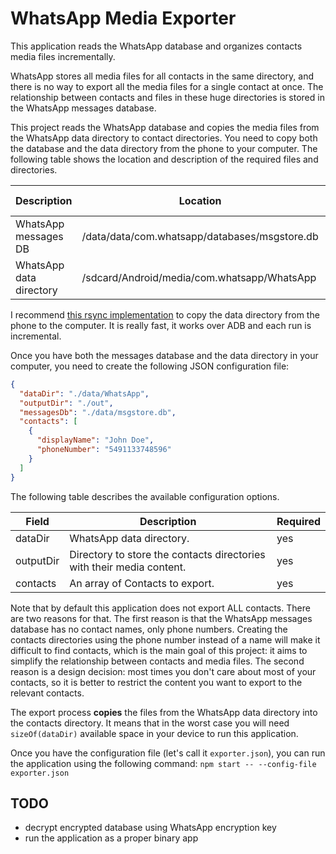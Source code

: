 # WhatsApp Media Exporter

This application reads the WhatsApp database and organizes contacts media files incrementally.

WhatsApp stores all media files for all contacts in the same directory, and there is no way to export all the media
files for a single contact at once. The relationship between contacts and files in these huge directories is stored in
the WhatsApp messages database.

This project reads the WhatsApp database and copies the media files from the WhatsApp data directory to contact
directories. You need to copy both the database and the data directory from the phone to your computer. The following
table shows the location and description of the required files and directories.

| Description             | Location                                      | Requires Root |
|-------------------------|-----------------------------------------------|---------------|
| WhatsApp messages DB    | /data/data/com.whatsapp/databases/msgstore.db | yes           |
| WhatsApp data directory | /sdcard/Android/media/com.whatsapp/WhatsApp   | no            |

I recommend [this rsync implementation](https://github.com/jb2170/better-adb-sync) to copy the data directory
from the phone to the computer. It is really fast, it works over ADB and each run is incremental.

Once you have both the messages database and the data directory in your computer, you need to create the following
JSON configuration file:

```json
{
  "dataDir": "./data/WhatsApp",
  "outputDir": "./out",
  "messagesDb": "./data/msgstore.db",
  "contacts": [
    {
      "displayName": "John Doe",
      "phoneNumber": "5491133748596"
    }
  ]
}
```

The following table describes the available configuration options.

| Field     | Description                                                           | Required |
|-----------|-----------------------------------------------------------------------|----------|
| dataDir   | WhatsApp data directory.                                              | yes      |
| outputDir | Directory to store the contacts directories with their media content. | yes      |
| contacts  | An array of Contacts to export.                                       | yes      |

Note that by default this application does not export ALL contacts. There are two reasons for that. The first reason is
that the WhatsApp messages database has no contact names, only phone numbers. Creating the contacts directories using
the phone number instead of a name will make it difficult to find contacts, which is the main goal of this project: it
aims to simplify the relationship between contacts and media files. The second reason is a design decision: most times
you don't care about most of your contacts, so it is better to restrict the content you want to export to the relevant
contacts.

The export process __copies__ the files from the WhatsApp data directory into the contacts directory. It means that
in the worst case you will need `sizeOf(dataDir)` available space in your device to run this application.

Once you have the configuration file (let's call it `exporter.json`), you can run the application using the
following command: `npm start -- --config-file exporter.json`

## TODO

* decrypt encrypted database using WhatsApp encryption key
* run the application as a proper binary app
